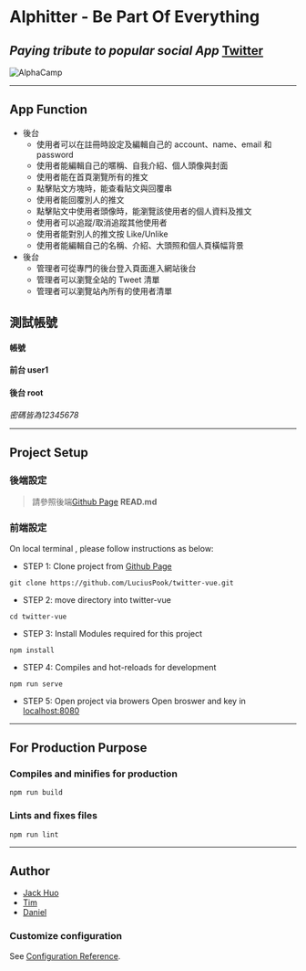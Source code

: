 # **Alphitter** - Be Part Of Everything
## *Paying tribute to popular social App* **[Twitter](https://twitter.com/)**
![AlphaCamp](https://media-exp1.licdn.com/dms/image/C560BAQEJME754QmfcQ/company-logo_200_200/0/1519883768060?e=2159024400&v=beta&t=kkL_dJb9_NqeeioYh76B4eY6mzQUaIvqTQ2u6RVzvz0)
***
## **App Function**
- 後台
  - 使用者可以在註冊時設定及編輯自己的 account、name、email 和 password
  - 使用者能編輯自己的暱稱、自我介紹、個人頭像與封面
  - 使用者能在首頁瀏覽所有的推文 
  - 點擊貼文方塊時，能查看貼文與回覆串
  - 使用者能回覆別人的推文
  - 點擊貼文中使用者頭像時，能瀏覽該使用者的個人資料及推文
  - 使用者可以追蹤/取消追蹤其他使用者
  - 使用者能對別人的推文按 Like/Unlike
  - 使用者能編輯自己的名稱、介紹、大頭照和個人頁橫幅背景
- 後台
  - 管理者可從專門的後台登入頁面進入網站後台
  - 管理者可以瀏覽全站的 Tweet 清單
  - 管理者可以瀏覽站內所有的使用者清單
## **測試帳號**
#### **帳號**
#### 前台 user1 
#### 後台 root  
*密碼皆為12345678*
***
## **Project Setup**
### 後端設定 
> 請參照後端[Github Page](https://github.com/rayray1010/twitter-api-2020) **READ.md**
### 前端設定 
On local terminal , please follow instructions as below:
- STEP 1: Clone project from [Github Page](https://github.com/LuciusPook/twitter-vue.git) 
```
git clone https://github.com/LuciusPook/twitter-vue.git
```
- STEP 2: move directory into twitter-vue
```
cd twitter-vue
```
- STEP 3: Install Modules required for this project
```
npm install
```
- STEP 4: Compiles and hot-reloads for development
```
npm run serve
```
- STEP 5: Open project via browers
Open broswer and key in [localhost:8080](localhost:8080)


***
## **For Production Purpose**
### Compiles and minifies for production
```
npm run build
```

### Lints and fixes files
```
npm run lint
```
***

## **Author**
- [Jack Huo](https://github.com/JackJackHuo)
- [Tim](https://github.com/TimZXJ)
- [Daniel](https://github.com/rayray1010)

### Customize configuration
See [Configuration Reference](https://cli.vuejs.org/config/).
